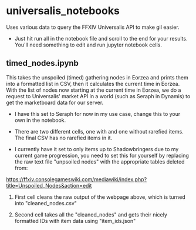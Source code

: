 # universalis_notebooks
Uses various data to query the FFXIV Universalis API to make gil easier.

* Just hit run all in the notebook file and scroll to the end for your results. You'll need something to edit and run jupyter notebook cells.

## timed_nodes.ipynb
This takes the unspoiled (timed) gathering nodes in Eorzea and prints them into a formatted list in CSV, then it calculates the current time in Eorzea. With the list of nodes now starting at the current time in Eorzea, we do a request to Universalis' market API in a world (such as Seraph in Dynamis) to get the marketboard data for our server.

* I have this set to Seraph for now in my use case, change this to your own in the notebook.

* There are two different cells, one with and one without rarefied items. The final CSV has no rarefied items in it.

* I currently have it set to only items up to Shadowbringers due to my current game progression, you need to set this for yourself by replacing the raw text file "unpsoiled nodes" with the appropriate tables deleted from:

https://ffxiv.consolegameswiki.com/mediawiki/index.php?title=Unspoiled_Nodes&action=edit

1. First cell cleans the raw output of the webpage above, which is turned into "cleaned_nodes.csv"

2. Second cell takes all the "cleaned_nodes" and gets their nicely formatted IDs with item data using "item_ids.json"